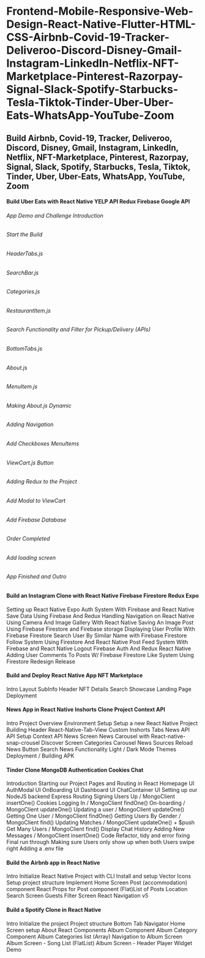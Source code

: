# Frontend-Mobile-Responsive-Web-Design-React-Native-Flutter-HTML-CSS-Airbnb-Covid-19-Tracker-Deliveroo-Discord-Disney-Gmail-Instagram-LinkedIn-Netflix-NFT-Marketplace-Pinterest-Razorpay-Signal-Slack-Spotify-Starbucks-Tesla-Tiktok-Tinder-Uber-Uber-Eats-WhatsApp-YouTube-Zoom
## Build Airbnb, Covid-19, Tracker, Deliveroo, Discord, Disney, Gmail, Instagram, LinkedIn, Netflix, NFT-Marketplace, Pinterest, Razorpay, Signal, Slack, Spotify, Starbucks, Tesla, Tiktok, Tinder, Uber, Uber-Eats, WhatsApp, YouTube, Zoom

#### Build Uber Eats with React Native YELP API Redux Firebase Google API
###### App Demo and Challenge Introduction 

###### Start the Build

###### HeaderTabs.js

###### SearchBar.js

###### Categories.js

###### RestaurantItem.js

###### Search Functionality and Filter for Pickup/Delivery (APIs)

###### BottomTabs.js

###### About.js

###### MenuItem.js

###### Making About.js Dynamic

###### Adding Navigation

###### Add Checkboxes MenuItems

###### ViewCart.js Button

###### Adding Redux to the Project 

###### Add Modal to ViewCart

###### Add Firebase Database

###### Order Completed

###### Add loading screen

###### App Finished and Outro

#### Build an Instagram Clone with React Native Firebase Firestore Redux Expo
Setting up React Native Expo
Auth System With Firebase and React Native
Save Data Using Firebase And Redux
Handling Navigation on React Native
Using Camera And Image Gallery With React Native
Saving An Image Post Using Firebase Firestore and Firebase storage
Displaying User Profile With Firebase Firestore
Search User By Similar Name with Firebase Firestore
Follow System Using Firestore And React Native
Post Feed System With Firebase and React Native
Logout Firebase Auth And Redux React Native
Adding User Comments To Posts W/ Firebase Firestore
Like System Using Firestore
Redesign Release

#### Build and Deploy React Native App NFT Marketplace
Intro
Layout
SubInfo
Header
NFT Details
Search
Showcase Landing Page
Deployment

#### News App in React Native Inshorts Clone Project Context API
Intro
Project Overview
Environment Setup
Setup a new React Native Project
Building Header
React-Native-Tab-View
Custom Inshorts Tabs
News API
API Setup
Context API
News Screen
News Carousel with React-native-snap-crousel
Discover Screen
Categories Carousel
News Sources
Reload News Button
Search News Functionality
Light / Dark Mode Themes
Deployment / Building APK

#### Tinder Clone MongoDB Authentication Cookies Chat
Introduction
Starting our Project
Pages and Routing in React
Homepage UI
AuthModal UI
OnBoarding UI
Dashboard UI
ChatContainer UI
Setting up our NodeJS backend
Express Routing
Signing Users Up / MongoClient insertOne()
Cookies
Logging In / MongoClient findOne()
On-boarding / MongoClient updateOne()
Updating a user / MongoClient updateOne()
Getting One User / MongoClient findOne()
Getting Users By Gender / MongoClient find()
Updating Matches / MongoClient updateOne() + $push
Get Many Users / MongoClient find()
Display Chat History
Adding New Messages / MongoClient insertOne()
Code Refactor, tidy and error fixing
Final run through
Making sure Users only show up when both Users swipe right
Adding a .env file

#### Build the Airbnb app in React Native
Intro
Initialize React Native Project with CLI
Install and setup Vector Icons
Setup project structure
Implement Home Screen
Post (accommodation) component
React Props for Post component
(Flat)List of Posts
Location Search Screen
Guests Filter Screen
React Navigation v5

#### Build a Spotify Clone in React Native
Intro
Initialize the project
Project structure
Bottom Tab Navigator
Home Screen setup
About React Components
Album Component
Album Category Component
Album Categories list (Array)
Navigation to Album Screen
Album Screen - Song List (FlatList)
Album Screen - Header
Player Widget
Demo
